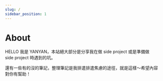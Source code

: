 ```yaml
---
slug: /
sidebar_position: 1
---
```


# About

HELLO 我是 YANYAN，本站絕大部分是分享我在做 side project 或是準備做 side project 時遇到的坑。

還有一些有的沒的筆記，整理筆記是我排遣排遣焦慮的途徑，就是這樣～希望內容對你有幫助！
